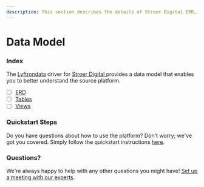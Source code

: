 ```yaml
---
description: This section describes the details of Stroer Digital ERD, Tables, and Views.
---
```


# Data Model

### Index

The  [Lyftrondata](https://www.lyftrondata.com/) driver for [Stroer Digital](https://www.lyftrondata.com/integration/stroer-digital/)[ ](https://www.lyftrondata.com/integration/stroer-digital/)provides a data model that enables you to better understand the source platform.

* [ ] [ERD](../../../marketing-analytics/stroer-digital/data-model/erd.md)
* [ ] [Tables](../../../marketing-analytics/stroer-digital/data-model/tables.md)
* [ ] [Views](../../../marketing-analytics/stroer-digital/data-model/views.md)

### Quickstart Steps

Do you have questions about how to use the platform? Don't worry; we've got you covered. Simply follow the quickstart instructions [here](../../../../quickstart-steps.md).

### Questions? <a href="#questions" id="questions"></a>

We're always happy to help with any other questions you might have! [Set up a meeting with our experts](https://www.lyftrondata.com/book-a-meeting/).

